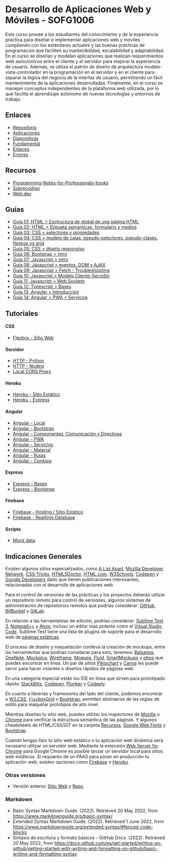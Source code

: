 # Desarrollo de Aplicaciones Web y Móviles - SOFG1006

Este curso provee a los estudiantes del conocimiento y de la experiencia práctica para diseñar e implementar aplicaciones web y móviles cumpliendo con los estándares actuales y las buenas prácticas de programación que faciliten su mantenibilidad, escalabilidad y adaptabilidad. En el curso se diseñan y modelan aplicaciones que realizan requerimientos web asincrónicos entre el cliente y el servidor para mejorar la experiencia de usuario. Además, se utiliza el patrón de diseño de arquitectura modelo-vista-controlador en la programación en el servidor y en el cliente para separar la lógica del negocio de la interfaz de usuario, permitiendo un fácil mantenimiento de la aplicaciones desarrolladas. Finalmente, en el curso se manejan conceptos independientes de la plataforma web utilizada, por lo que facilita el aprendizaje autónomo de nuevas tecnologías y entornos de trabajo.

## Enlaces

* [Repositorio](https://github.com/DAWFIEC/DAWM)
* [Aplicaciones](https://github.com/DAWFIEC/DAWM-apps)
* [Diapositivas](https://espolec-my.sharepoint.com/:f:/g/personal/aavendan_espol_edu_ec/ErXieD191LpMimWk129PcmcBcjKXdMxXe3ECZ2PedWPKJA?e=RGgzOc)
* [Fundamental](paginas/fundamental.md)
* [Enlaces](paginas/enlaces.md)
* [Errores](paginas/errores.md)

## Recursos

* [Programming-Notes-for-Professionals-books](https://github.com/bao-vn/Programming-Notes-for-Professionals-books/tree/master/GoalKicker)
* [Sobrecodigo](https://www.instagram.com/sobrecodigo/)
* [Web.dev](https://web.dev/)

## Guías

* [Guía 01: HTML > Esctructura de global de una página HTML](guias/guia01.md)     
* [Guía 02: HTML > Etiqueta semánticas, formulario y medios](guias/guia02.md) 
* [Guía 03: CSS > selectores y propiedades ](guias/guia03.md)  
* [Guía 04: CSS > modelo de cajas, pseudo-selectores, pseudo-clases, flexbox vs grid](guias/guia04.md)  
* [Guía 05: CSS > diseño responsivo](guias/guia05.md)  
* [Guía 06: Bootstrap > intro](guias/guia06.md)  
* [Guía 07: Javascript > intro](guias/guia07.md)  
* [Guía 08: Javascript > eventos, DOM y AJAX](guias/guia08.md) 
* [Guía 09: Javascript > Fetch - Troubleshooting](guias/guia09.md)  
* [Guía 10: Javascript > Modelo Cliente-Servidor](guias/guia10.md)  
* [Guía 11: Javascript > Web Sockets](guias/guia11.md) 
* [Guía 12: Typescript > Bases](guias/guia12.md)
* [Guía 13: Angular > Introducción](guias/guia13.md)
* [Guía 14: Angular > PWA + Servicios](guias/guia14.md)
<!--- * [Guía 15: Angular > Material Design + Rutas + Cordova](guias/guia15.md) --->
<!--- * [Guía 16: Express > Formularios](guias/guia16.md) --->
<!--- * [Guía 17: Express > Partials y layouts](guias/guia17.md) --->
<!--- * [Guía 18: Express > MVC](guias/guia18.md) --->
<!--- * [Guía 19: Express > REST (Cliente/Servidor)](guias/guia19.md) --->
<!--- * [Guía 20: Express > noDBRMS](guias/guia20.md) --->
<!--- * [Guía 21: Express > Estado](guias/guia21.md) --->


## Tutoriales

#### CSS

* [Flexbox - Sitio Web](tutoriales/diseno_flexbox.md)

#### Servidor

* [HTTP - Python](tutoriales/python.md)
* [HTTP - Nodejs](tutoriales/nodejs.md)
* [Local CORS Proxy](tutoriales/lcp.md)

#### Heroku

* [Heroku - Sitio Estático](tutoriales/heroku_estatico.md)
* [Heroku - Express](tutoriales/heroku_express.md)

#### Angular

* [Angular - Local](tutoriales/angular_local.md)
* [Angular - Bootstrap](tutoriales/angular_bootstrap.md)
* [Angular - Componentes, Comunicación y Directivas](tutoriales/angular_bases.md)
* [Angular - PWA](tutoriales/angular_pwa.md)
* [Angular - Servicios](tutoriales/angular_servicios.md)
* [Angular - Material](tutoriales/angular_material.md)
* [Angular - Rutas](tutoriales/angular_rutas.md)
* [Angular - Cordova](tutoriales/angular_cordova.md)


#### Express

* [Express - Bases](tutoriales/express_bases.md)
* [Express - Bootstrap](tutoriales/express_bootstrap.md)
<!---* [Express - Formularios](tutoriales/express_forms.md) --->
<!---* [Express - Layout y Partials](tutoriales/express_partials.md) --->
<!---* [Express - ORM Básico](tutoriales/express_ormbasico.md) --->
<!---* [Express - ORM Intermedio](tutoriales/express_ormintermedio.md) --->
<!---* [Express - Parámetros de consulta y Parámetros de ruta](tutoriales/express_pcpr.md) --->
<!---* [Express - REST](tutoriales/express_rest.md) --->
<!---* [Express - Cookies y Sesión](tutoriales/express_cookiesysession.md) --->

#### Firebase

* [Firebase - Hosting / Sitio Estático](tutoriales/firebase_hosting_estatico.md)
* [Firebase - Realtime Database](tutoriales/firebase_realtime_database.md)

#### Scripts

* [Mock data](tutoriales/mock_data.md)


## Indicaciones Generales

Existen algunos sitios especializados, como [A List Apart](https://alistapart.com/), [Mozilla Developer Network](https://developer.mozilla.org/es/), [CSS-Tricks](https://css-tricks.com/), [HTML5Doctor](http://html5doctor.com/), [HTML.com](https://html.com/), [W3Schools](https://www.w3schools.com/tags/default.asp), [Codepen](https://codepen.io/) y [Google Developers](https://developers.google.com/web/?hl=es) dado que tienen publicaciones interesantes, relacionadas con el desarrollo de aplicaciones web. 

Para el control de versiones de las prácticas y los proyectos deberás utilizar un repositorio remoto para control de versiones, algunos sistemas de administración de repositorios remotos que podrías considerar: [GitHub](https://github.com/), [BitBucket](https://bitbucket.org/product) y [GitLab](https://about.gitlab.com/).

En relación a las herramientas de edición, podrías considerar: [Sublime Text 3](https://www.sublimetext.com/3), [Notepad++](https://notepad-plus-plus.org/download/v7.5.8.html) y [Atom](https://www.rollapp.com/app/atom), incluso un editor más potente como el [Visual Studio Code](https://code.visualstudio.com/?wt.mc_id=DX_841432). Sublime Text tiene una lista de plugins de soporte para el desarrollo web de [páginas estáticas](https://tutorialzine.com/2016/10/15-awesome-sublime-text-plugins-for-web-development).

El proceso de diseño y maquetación conlleva la creación de mockups, entre las herramientas que podrías considerar para esto, tenemos: [Balsamiq](https://balsamiq.com/), [OneNote](https://support.office.com/en-us/article/use-wireframe-templates-to-design-websites-and-mobile-apps-2d54dc55-f5c4-49a2-85da-d649eb7fc281), [Mockplus](https://www.mockplus.com/?r=trista), [Wireframe](https://wireframe.cc/), [Moqups](https://moqups.com/), [Fluid](https://www.fluidui.com/), [SmartMockups](https://smartmockups.com/) y [otros](https://www.mockplus.com/blog/post/website-mockup) que puedes encontrar en línea. Un par de sitios [Piktochart](https://piktochart.com/) y [Canva](https://www.canva.com/) les puede servir para hacer volantes o diseños rápidos de páginas web.

En una categoría especial están los IDE en línea que sirven para prototipado rápido: [StackBlitz](https://stackblitz.com/), [Codepen](https://codepen.io/), [Plunker](http://plnkr.co/) y [Codeply](https://www.codeply.com/).

En cuanto a librerías y frameworks del lado del cliente, podemos encontrar a [W3.CSS](https://www.w3schools.com/w3css/default.asp), [`Flex`boxGrid](http://flexboxgrid.com/) o [Bootstrap](https://getbootstrap.com/), permiten abstraerse de las reglas de estilo para maquetar prototipos de alto nivel.

Mientras diseñas tu sitio web, puedes utilizar los inspectores de [Mozilla](https://developer.mozilla.org/es/docs/Tools/Page_Inspector) o [Chrome](https://developers.google.com/web/tools/chrome-devtools/?utm_source=dcc&utm_medium=redirect&utm_campaign=2018Q2) para verificar la estructura semántica de las páginas. Y algunos cheatsheets de HTML/CSS/GIT en la carpeta <a href="/cheatsheets">Recursos</a>, [Google Web Fonts](https://devhints.io/google-webfonts) y [Bootstrap](https://hackerthemes.com/bootstrap-cheatsheet/).

Cuando tengas listo tu sitio web estático o tu aplicación web dinámica será necesario utilizar un servidor web. Mediante la extensión [Web Server for Chrome](https://chrome.google.com/webstore/detail/web-server-for-chrome/ofhbbkphhbklhfoeikjpcbhemlocgigb?hl=en) para Google Chrome es posible lanzar un servidor local para sitios web estáticos. Si requieres de un PAAS para poner en producción tu aplicación web, existen opciones como [Firebase](https://firebase.google.com/docs/hosting/quickstart?authuser=1) o [Heroku](https://www.heroku.com/).

### Otras versiones

* Versión anterior [Sitio Web](https://dawfiec.github.io/DAWM-old/) y [Repo](https://github.com/DAWFIEC/DAWM-old).

### Markdown

* Basic Syntax Markdown Guide. (2022). Retrieved 20 May 2022, from https://www.markdownguide.org/basic-syntax/
* Extended Syntax Markdown Guide. (2022). Retrieved 1 June 2022, from https://www.markdownguide.org/extended-syntax/#fenced-code-blocks
* Sintaxis de escritura y formato básicos - GitHub Docs. (2022). Retrieved 20 May 2022, from https://docs.github.com/es/get-started/writing-on-github/getting-started-with-writing-and-formatting-on-github/basic-writing-and-formatting-syntax
